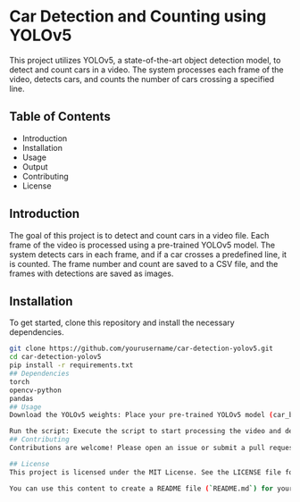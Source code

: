 # Car Detection and Counting using YOLOv5

This project utilizes YOLOv5, a state-of-the-art object detection model, to detect and count cars in a video. The system processes each frame of the video, detects cars, and counts the number of cars crossing a specified line.

## Table of Contents

- Introduction
- Installation
- Usage
- Output
- Contributing
- License

## Introduction

The goal of this project is to detect and count cars in a video file. Each frame of the video is processed using a pre-trained YOLOv5 model. The system detects cars in each frame, and if a car crosses a predefined line, it is counted. The frame number and count are saved to a CSV file, and the frames with detections are saved as images.

## Installation

To get started, clone this repository and install the necessary dependencies.

```bash
git clone https://github.com/yourusername/car-detection-yolov5.git
cd car-detection-yolov5
pip install -r requirements.txt
## Dependencies
torch
opencv-python
pandas
## Usage
Download the YOLOv5 weights: Place your pre-trained YOLOv5 model (car_best.pt) in the project directory.

Run the script: Execute the script to start processing the video and detecting cars.
## Contributing
Contributions are welcome! Please open an issue or submit a pull request.

## License
This project is licensed under the MIT License. See the LICENSE file for details.

You can use this content to create a README file (`README.md`) for your project on GitHub.
